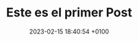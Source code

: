 ---
layout: post
title:  "Este es el primer Post"
date:   2023-02-15 18:40:54 +0100
categories: jekyll update
---